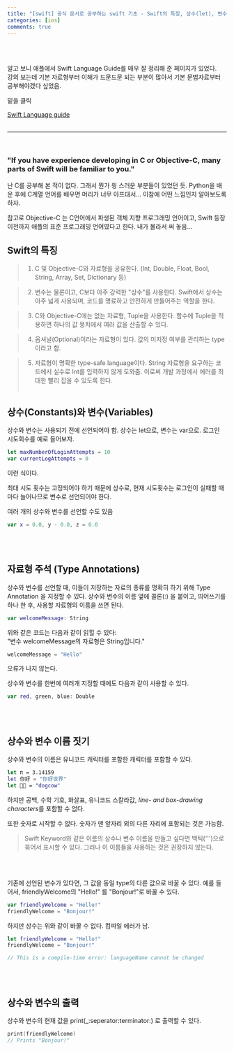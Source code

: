 ```yaml
---
title: "[swift] 공식 문서로 공부하는 swift 기초 - Swift의 특징, 상수(let), 변수(var)"
categories: [ios]
comments: true
---
```

<br><br>

알고 보니 애플에서 Swift Language Guide를 매우 잘 정리해 준 페이지가 있었다.<br>
강의 보는데 기본 자료형부터 이해가 드문드문 되는 부분이 많아서 기본 문법자료부터 공부해야겠다 싶었음.<br>

밑을 클릭

[Swift Language guide](https://docs.swift.org/swift-book/documentation/the-swift-programming-language/)
<br><br>
***
<br>

### "If you have experience developing in C or Objective-C, many parts of Swift will be familiar to you."

난 C를 공부해 본 적이 없다. 그래서 뭔가 읭 스러운 부분들이 있었던 듯. Python을 배운 후에 C계열 언어를 배우면 머리가 너무 아프대서... 이참에 어떤 느낌인지 알아보도록 하자.<br>

참고로 Objective-C 는 C언어에서 파생된 객체 지향 프로그래밍 언어이고, Swift 등장 이전까지 애플의 표준 프로그래밍 언어였다고 한다. 내가 몰라서 써 놓음...
<br>

## Swift의 특징

> 1. C 및 Objective-C와 자료형을 공유한다. (Int, Double, Float, Bool, String, Array, Set, Dictionary 등)

> 2. 변수는 물론이고, C보다 아주 강력한 "상수"를 사용한다. Swift에서 상수는 아주 넓게 사용되며, 코드를 명료하고 안전하게 만들어주는 역할을 한다.

> 3. C와 Objective-C에는 없는 자료형, Tuple을 사용한다. 함수에 Tuple을 적용하면 하나의 값 뭉치에서 여러 값을 산출할 수 있다.

> 4. 옵셔널(Optional)이라는 자료형이 있다. 값의 미지정 여부를 관리하는 type이라고 함.

> 5. 자료형이 명확한 type-safe language이다. String 자료형을 요구하는 코드에서 실수로 Int를 입력하지 않게 도와줌. 이로써 개발 과정에서 에러를 최대한 빨리 잡을 수 있도록 한다.
<br><br>

## 상수(Constants)와 변수(Variables)

상수와 변수는 사용되기 전에 선언되어야 함. 상수는 let으로, 변수는 var으로. 로그인 시도회수를 예로 들어보자.

```swift
let maxNumberOfLoginAttempts = 10
var currentLogAttempts = 0
```

이런 식이다.

최대 시도 횟수는 고정되어야 하기 때문에 상수로, 현재 시도횟수는 로그인이 실패할 때마다 늘어나므로 변수로 선언되어야 한다.
<br>

여러 개의 상수와 변수를 선언할 수도 있음

```swift
var x = 0.0, y - 0.0, z = 0.0
```
<br><br>

## 자료형 주석 (Type Annotations)

상수와 변수를 선언할 때, 이들이 저장하는 자료의 종류를 명확히 하기 위해 Type Annotation 을 지정할 수 있다. 상수와 변수의 이름 옆에 콜론(:) 을 붙이고, 띄어쓰기를 하나 한 후, 사용할 자료형의 이름을 쓰면 된다.

```swift
var welcomeMessage: String
```

위와 같은 코드는 다음과 같이 읽힐 수 있다: <br>
"변수 welcomeMessage의 자료형은 String입니다."

```swift
welcomeMessage = "Hello"
```

오류가 나지 않는다.

상수와 변수를 한번에 여러개 지정할 때에도 다음과 같이 사용할 수 있다.

```swift
var red, green, blue: Double
```
<br><br>

## 상수와 변수 이름 짓기

상수와 변수의 이름은 유니코드 캐릭터를 포함한 캐릭터를 포함할 수 있다.

```swift
let π = 3.14159
let 你好 = "你好世界"
let 🐶🐮 = "dogcow"
```

하지만 공백, 수학 기호, 화살표, 유니코드 스칼라값, <dfn info="https://en.wikipedia.org/wiki/Box-drawing_character">line- and box-drawing characters</dfn>를 포함할 수 없다.

또한 숫자로 시작할 수 없다. 숫자가 맨 앞자리 외의 다른 자리에 포함되는 것은 가능함.

> Swift Keyword와 같은 이름의 상수나 변수 이름을 만들고 싶다면 백틱(''')으로 묶어서 표시할 수 있다. 그러나 이 이름들을 사용하는 것은 권장하지 않는다.

<br><br>

기존에 선언된 변수가 있다면, 그 값을 동일 type의 다른 값으로 바꿀 수 있다. 예를 들어서, friendlyWelcome의 "Hello!" 를 "Bonjour!"로 바꿀 수 있다.

```swift
var friendlyWelcome = "Hello!"
friendlyWelcome = "Bonjour!"
```

하지만 상수는 위와 같이 바꿀 수 없다. 컴파일 에러가 남.

```swift
let friendlyWelcome = "Hello!"
friendlyWelcome = "Bonjour!"

// This is a compile-time error: languageName cannot be changed
```

<br><br>

## 상수와 변수의 출력

상수와 변수의 현재 값을 print(_:seperator:terminator:) 로 출력할 수 있다.

```swift
print(friendlyWelcome)
// Prints "Bonjour!"
```